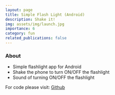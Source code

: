 ```yaml
---
layout: page
title: Simple Flash Light (Android)
description: Shake it!
img: assets/img/launch.jpg
importance: 6
category: fun
related_publications: false
---
```


<!-- Flash Light -->

### About

- Simple flashlight app for Android
- Shake the phone to turn ON/OFF the flashlight
- Sound of turning ON/OFF the flashlight  


For code please visit: [Github](https://github.com/osamazeeshan/SimpleFlashLight)
